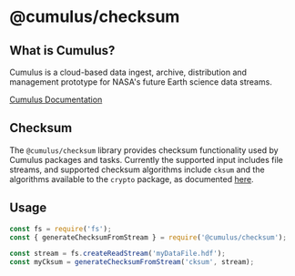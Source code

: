 # @cumulus/checksum


## What is Cumulus?

Cumulus is a cloud-based data ingest, archive, distribution and management prototype for NASA's
future Earth science data streams.

[Cumulus Documentation](https://nasa.github.io/cumulus)

## Checksum

The `@cumulus/checksum` library provides checksum functionality used by Cumulus packages and tasks.
Currently the supported input includes file streams, and supported checksum algorithms include
`cksum` and the algorithms available to the `crypto` package, as documented [here](https://nodejs.org/api/crypto.html#crypto_crypto_createhash_algorithm_options).

## Usage

```js
const fs = require('fs');
const { generateChecksumFromStream } = require('@cumulus/checksum');

const stream = fs.createReadStream('myDataFile.hdf');
const myCksum = generateChecksumFromStream('cksum', stream);
```
